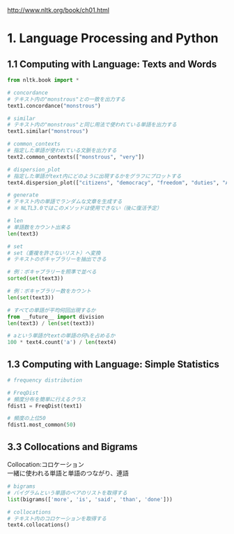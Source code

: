 http://www.nltk.org/book/ch01.html

# 1. Language Processing and Python

## 1.1   Computing with Language: Texts and Words
```python
from nltk.book import *

# concordance
# テキスト内の"monstrous"との一致を出力する
text1.concordance("monstrous")

# similar
# テキスト内の"monstrous"と同じ用法で使われている単語を出力する
text1.similar("monstrous")

# common_contexts
# 指定した単語が使われている文脈を出力する
text2.common_contexts(["monstrous", "very"])

# dispersion_plot
# 指定した単語がtext内にどのように出現するかをグラフにプロットする
text4.dispersion_plot(["citizens", "democracy", "freedom", "duties", "America"])

# generate
# テキスト内の単語でランダムな文章を生成する
# ※ NLTL3.0ではこのメソッドは使用できない（後に復活予定）

# len
# 単語数をカウント出来る
len(text3)

# set
# set（重複を許さないリスト）へ変換
# テキストのボキャブラリーを抽出できる

# 例：ボキャブラリーを照準で並べる
sorted(set(text3))

# 例：ボキャブラリー数をカウント
len(set(text3))

# すべての単語が平均何回出現するか
from __future__ import division
len(text3) / len(set(text3))

# aという単語がtextの単語の何%を占めるか
100 * text4.count('a') / len(text4)
```

## 1.3   Computing with Language: Simple Statistics
```python
# frequency distribution

# FreqDist
# 頻度分布を簡単に行えるクラス
fdist1 = FreqDist(text1)

# 頻度の上位50
fdist1.most_common(50)
```

## 3.3   Collocations and Bigrams
Collocation:コロケーション  
一緒に使われる単語と単語のつながり、連語
```python
# bigrams
# バイグラムという単語のペアのリストを取得する
list(bigrams(['more', 'is', 'said', 'than', 'done']))

# collocations
# テキスト内のコロケーションを取得する
text4.collocations()
```